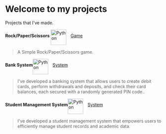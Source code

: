 # Welcome to my projects 
Projects that I've made.

**Rock/Paper/Scissors** <img align="middle" alt="Python" width="50px" style="padding-right:10px;" src="https://cdn.jsdelivr.net/gh/devicons/devicon/icons/python/python-original.svg" /> [Game](RockPaperScissors.py)
  >A Simple Rock/Paper/Scissors game. 

**Bank System**<img align="middle" alt="Python" width="50px" style="padding-right:10px;" src="https://cdn.jsdelivr.net/gh/devicons/devicon/icons/python/python-original.svg" /> [System](BankSystem.py)
  >I've developed a banking system that allows users to create debit cards, perform withdrawals and deposits, and check their card balances, each secured with a randomly generated PIN code..

**Student Management System**<img align="middle" alt="Python" width="50px" style="padding-right:10px;" src="https://cdn.jsdelivr.net/gh/devicons/devicon/icons/python/python-original.svg" /> [System](StudentManagementSystem.py)
  >I've developed a student management system that empowers users to efficiently manage student records and academic data. 
  
  
